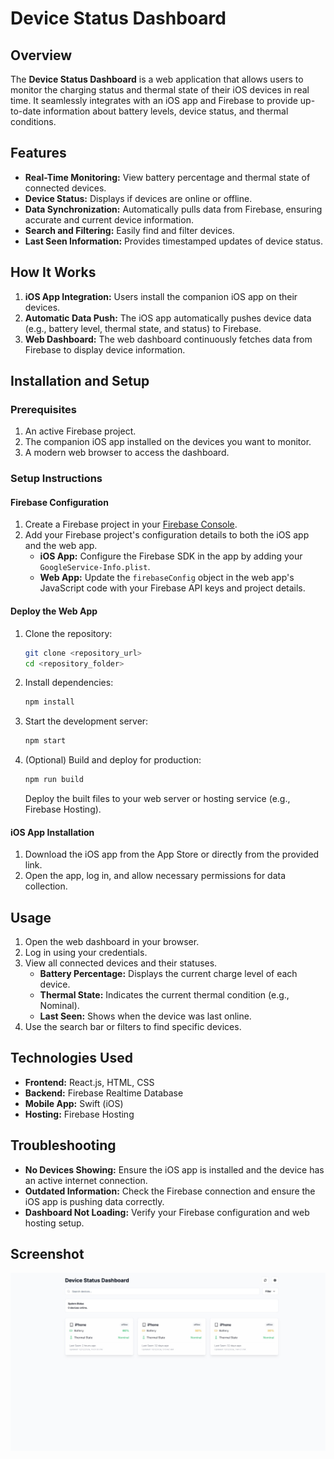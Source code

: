 # Device Status Dashboard

## Overview
The **Device Status Dashboard** is a web application that allows users to monitor the charging status and thermal state of their iOS devices in real time. It seamlessly integrates with an iOS app and Firebase to provide up-to-date information about battery levels, device status, and thermal conditions.

## Features
- **Real-Time Monitoring:** View battery percentage and thermal state of connected devices.
- **Device Status:** Displays if devices are online or offline.
- **Data Synchronization:** Automatically pulls data from Firebase, ensuring accurate and current device information.
- **Search and Filtering:** Easily find and filter devices.
- **Last Seen Information:** Provides timestamped updates of device status.

## How It Works
1. **iOS App Integration:** Users install the companion iOS app on their devices.
2. **Automatic Data Push:** The iOS app automatically pushes device data (e.g., battery level, thermal state, and status) to Firebase.
3. **Web Dashboard:** The web dashboard continuously fetches data from Firebase to display device information.

## Installation and Setup

### Prerequisites
1. An active Firebase project.
2. The companion iOS app installed on the devices you want to monitor.
3. A modern web browser to access the dashboard.

### Setup Instructions

#### Firebase Configuration
1. Create a Firebase project in your [Firebase Console](https://console.firebase.google.com/).
2. Add your Firebase project's configuration details to both the iOS app and the web app.
   - **iOS App:** Configure the Firebase SDK in the app by adding your `GoogleService-Info.plist`.
   - **Web App:** Update the `firebaseConfig` object in the web app's JavaScript code with your Firebase API keys and project details.

#### Deploy the Web App
1. Clone the repository:
   ```bash
   git clone <repository_url>
   cd <repository_folder>
   ```
2. Install dependencies:
   ```bash
   npm install
   ```
3. Start the development server:
   ```bash
   npm start
   ```
4. (Optional) Build and deploy for production:
   ```bash
   npm run build
   ```
   Deploy the built files to your web server or hosting service (e.g., Firebase Hosting).

#### iOS App Installation
1. Download the iOS app from the App Store or directly from the provided link.
2. Open the app, log in, and allow necessary permissions for data collection.

## Usage
1. Open the web dashboard in your browser.
2. Log in using your credentials.
3. View all connected devices and their statuses.
   - **Battery Percentage:** Displays the current charge level of each device.
   - **Thermal State:** Indicates the current thermal condition (e.g., Nominal).
   - **Last Seen:** Shows when the device was last online.
4. Use the search bar or filters to find specific devices.

## Technologies Used
- **Frontend:** React.js, HTML, CSS
- **Backend:** Firebase Realtime Database
- **Mobile App:** Swift (iOS)
- **Hosting:** Firebase Hosting

## Troubleshooting
- **No Devices Showing:** Ensure the iOS app is installed and the device has an active internet connection.
- **Outdated Information:** Check the Firebase connection and ensure the iOS app is pushing data correctly.
- **Dashboard Not Loading:** Verify your Firebase configuration and web hosting setup.

## Screenshot
![Device Status Dashboard](display.jpg)

